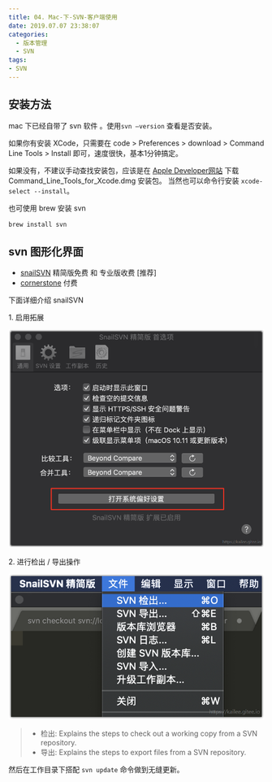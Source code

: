 ```yaml
---
title: 04. Mac-下-SVN-客户端使用
date: 2019.07.07 23:38:07
categories:
  - 版本管理
  - SVN
tags:
- SVN
---
```


## 安装方法

mac 下已经自带了 svn 软件 。使用`svn –version` 查看是否安装。

如果你有安装 XCode，只需要在 code > Preferences > download > Command Line Tools > Install 即可，速度很快，基本1分钟搞定。

如果没有，不建议手动查找安装包，应该是在 [Apple Developer网站](https://developer.apple.com/downloads/index.action) 下载 Command_Line_Tools_for_Xcode.dmg 安装包。
当然也可以命令行安装 `xcode-select --install`。

也可使用 brew 安装 svn

```sh
brew install svn
```

## svn 图形化界面

* [snailSVN](https://langui.net/snailsvn/) 精简版免费 和 专业版收费 [推荐]
* [cornerstone](https://cornerstone.assembla.com/) 付费

下面详细介绍 snailSVN

1\. 启用拓展

![](./imgs/Mac-%E4%B8%8B-SVN-%E5%AE%A2%E6%88%B7%E7%AB%AF%E4%BD%BF%E7%94%A8/1.png)

2\. 进行检出 / 导出操作

![](./imgs/Mac-%E4%B8%8B-SVN-%E5%AE%A2%E6%88%B7%E7%AB%AF%E4%BD%BF%E7%94%A8/2.png)

> * 检出: Explains the steps to check out a working copy from a SVN repository.
> * 导出: Explains the steps to export files from a SVN repository.

然后在工作目录下搭配  `svn update` 命令做到无缝更新。
